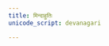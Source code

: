 ```yaml
---
title: मिन्दाहुतिः
unicode_script: devanagari

---
```

<div class="js_include" includetitle="false" newlevelforh1="2" unfilled url="/vedAH_yajuH/taittirIyam/saMhitA/3/2/yan_ma_Atmano_mindAbhUt/"></div> 